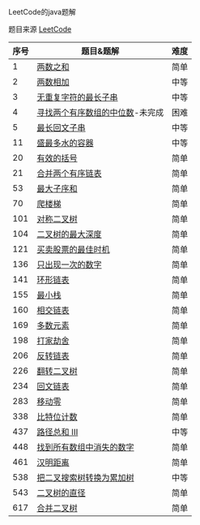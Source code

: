 LeetCode的java题解

题目来源 [LeetCode](https://leetcode-cn.com/problemset/all/)

|序号|题目&题解|难度|
|----|--------|----|
|1|[两数之和](https://github.com/RonCantWriteCode/LeetCodeJava/blob/master/src/main/java/cn/roncantwritecode/leetcodejava/twosum/TwoSum.md)|简单|
|2|[两数相加](https://github.com/RonCantWriteCode/LeetCodeJava/blob/master/src/main/java/cn/roncantwritecode/leetcodejava/addtwonumbers/AddTwoNumbers.md)|中等|
|3|[无重复字符的最长子串](https://github.com/RonCantWriteCode/LeetCodeJava/blob/master/src/main/java/cn/roncantwritecode/leetcodejava/lengthoflongestsubstring/LengthOfLongestSubstring.md)|中等|
|4|[寻找两个有序数组的中位数](https://github.com/RonCantWriteCode/LeetCodeJava/blob/master/src/main/java/cn/roncantwritecode/leetcodejava/findmediansortedarrays/FindMedianSortedArrays.md)-未完成|困难|
|5|[最长回文子串](https://github.com/RonCantWriteCode/LeetCodeJava/blob/master/src/main/java/cn/roncantwritecode/leetcodejava/longestpalindrome/LongestPalindrome.md)|中等|
|11|[盛最多水的容器](https://github.com/RonCantWriteCode/LeetCodeJava/blob/master/src/main/java/cn/roncantwritecode/leetcodejava/maxarea/MaxArea.md)|中等|
|20|[有效的括号](https://github.com/RonCantWriteCode/LeetCodeJava/blob/master/src/main/java/cn/roncantwritecode/leetcodejava/isvalid/IsValid.md)|简单|
|21|[合并两个有序链表](https://github.com/RonCantWriteCode/LeetCodeJava/blob/master/src/main/java/cn/roncantwritecode/leetcodejava/mergetwolists/MergeTwoLists.md)|简单|
|53|[最大子序和](https://github.com/RonCantWriteCode/LeetCodeJava/blob/master/src/main/java/cn/roncantwritecode/leetcodejava/maxsubarray/MaxSubArray.md)|简单|
|70|[爬楼梯](https://github.com/RonCantWriteCode/LeetCodeJava/blob/master/src/main/java/cn/roncantwritecode/leetcodejava/climbstairs/ClimbStairs.md)|简单|
|101|[对称二叉树](https://github.com/RonCantWriteCode/LeetCodeJava/blob/master/src/main/java/cn/roncantwritecode/leetcodejava/issymmetric/IsSymmetric.md)|简单|
|104|[二叉树的最大深度](https://github.com/RonCantWriteCode/LeetCodeJava/blob/master/src/main/java/cn/roncantwritecode/leetcodejava/maxdepth/MaxDepth.md)|简单|
|121|[买卖股票的最佳时机](https://github.com/RonCantWriteCode/LeetCodeJava/blob/master/src/main/java/cn/roncantwritecode/leetcodejava/maxprofit/MaxProfit.md)|简单|
|136|[只出现一次的数字](https://github.com/RonCantWriteCode/LeetCodeJava/blob/master/src/main/java/cn/roncantwritecode/leetcodejava/singlenumber/SingleNumber.md)|简单|
|141|[环形链表](https://github.com/RonCantWriteCode/LeetCodeJava/blob/master/src/main/java/cn/roncantwritecode/leetcodejava/hascycle/HasCycle.md)|简单|
|155|[最小栈](https://github.com/RonCantWriteCode/LeetCodeJava/blob/master/src/main/java/cn/roncantwritecode/leetcodejava/minstack/MinStack.md)|简单|
|160|[相交链表](https://github.com/RonCantWriteCode/LeetCodeJava/blob/master/src/main/java/cn/roncantwritecode/leetcodejava/getintersectionnode/GetIntersectionNode.md)|简单|
|169|[多数元素](https://github.com/RonCantWriteCode/LeetCodeJava/blob/master/src/main/java/cn/roncantwritecode/leetcodejava/majorityelement/MajorityElement.md)|简单|
|198|[打家劫舍](https://github.com/RonCantWriteCode/LeetCodeJava/blob/master/src/main/java/cn/roncantwritecode/leetcodejava/rob/Rob.md)|简单|
|206|[反转链表](https://github.com/RonCantWriteCode/LeetCodeJava/blob/master/src/main/java/cn/roncantwritecode/leetcodejava/reverselist/ReverseList.md)|简单|
|226|[翻转二叉树](https://github.com/RonCantWriteCode/LeetCodeJava/blob/master/src/main/java/cn/roncantwritecode/leetcodejava/inverttree/InvertTree.md)|简单|
|234|[回文链表](https://github.com/RonCantWriteCode/LeetCodeJava/blob/master/src/main/java/cn/roncantwritecode/leetcodejava/ispalindrome/IsPalindrome.md)|简单|
|283|[移动零](https://github.com/RonCantWriteCode/LeetCodeJava/blob/master/src/main/java/cn/roncantwritecode/leetcodejava/movezeroes/MoveZeroes.md)|简单|
|338|[比特位计数](https://github.com/RonCantWriteCode/LeetCodeJava/blob/master/src/main/java/cn/roncantwritecode/leetcodejava/countingbits/CountingBits.md)|简单|
|437|[路径总和 III](https://github.com/RonCantWriteCode/LeetCodeJava/blob/master/src/main/java/cn/roncantwritecode/leetcodejava/pathsum/PathSum.md)|中等|
|448|[找到所有数组中消失的数字](https://github.com/RonCantWriteCode/LeetCodeJava/blob/master/src/main/java/cn/roncantwritecode/leetcodejava/finddisappearednumbers/FindDisappearedNumbers.md)|简单|
|461|[汉明距离](https://github.com/RonCantWriteCode/LeetCodeJava/blob/master/src/main/java/cn/roncantwritecode/leetcodejava/hammingdistance/HammingDistance.md)|简单|
|538|[把二叉搜索树转换为累加树](https://github.com/RonCantWriteCode/LeetCodeJava/blob/master/src/main/java/cn/roncantwritecode/leetcodejava/convertbst/ConvertBST.md)|中等|
|543|[二叉树的直径](https://github.com/RonCantWriteCode/LeetCodeJava/blob/master/src/main/java/cn/roncantwritecode/leetcodejava/diameterofbinarytree/DiameterOfBinaryTree.md)|简单|
|617|[合并二叉树](https://github.com/RonCantWriteCode/LeetCodeJava/blob/master/src/main/java/cn/roncantwritecode/leetcodejava/mergetrees/MergeTrees.md)|简单|
